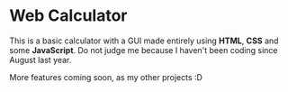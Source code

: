 # Web Calculator

This is a basic calculator with a GUI made entirely using **HTML**, **CSS** and some **JavaScript**. Do not judge me because I haven't been coding since August last year.

More features coming soon, as my other projects :D